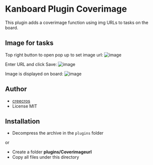 # Kanboard Plugin Coverimage

This plugin adds a coverimage function using img URLs to tasks on the board.

## Image for tasks

Top right button to open pop up to set image url:
![image](https://user-images.githubusercontent.com/26339368/192407801-04f87ab2-f6e5-4586-bcbf-d906543c3aca.png)

Enter URL and click Save:
![image](https://user-images.githubusercontent.com/26339368/192407930-c03996e0-c2bd-47c1-95b4-8dd7c1d86b8f.png)

Image is displayed on board:
![image](https://user-images.githubusercontent.com/26339368/192407559-c6468bcb-48fb-4774-8537-bfb95734d68e.png)


## Author

- [creecros](https://github.com/creecros)
- License MIT

## Installation

- Decompress the archive in the `plugins` folder

or

- Create a folder **plugins/Coverimageurl**
- Copy all files under this directory
